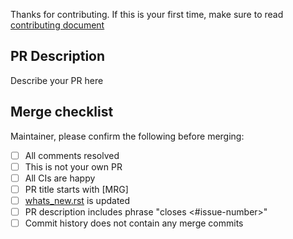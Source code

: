 Thanks for contributing. If this is your first time,
make sure to read [contributing document](https://github.com/cronelab/ReconstructionVisualizer/master/doc/contribute.rst)

## PR Description

Describe your PR here

## Merge checklist

Maintainer, please confirm the following before merging:

- [ ] All comments resolved
- [ ] This is not your own PR
- [ ] All CIs are happy
- [ ] PR title starts with [MRG]
- [ ] [whats_new.rst](https://github.com/cronelab/ReconstructionVisualizer/master/doc/whats_new.rst) is updated
- [ ] PR description includes phrase "closes <#issue-number>"
- [ ] Commit history does not contain any merge commits
